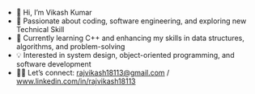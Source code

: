 - 👋 Hi, I’m Vikash Kumar
- 👀 Passionate about coding, software engineering, and exploring new Technical Skill
- 🌱 Currently learning C++ and enhancing my skills in data structures, algorithms, and problem-solving
- 💡 Interested in system design, object-oriented programming, and software development
- 🫴🏻 Let’s connect: rajvikash18113@gmail.com / www.linkedin.com/in/rajvikash18113

<!---
rajvikash18113/rajvikash18113 is a ✨ special ✨ repository because its `README.md` (this file) appears on your GitHub profile.
You can click the Preview link to take a look at your changes.
--->
